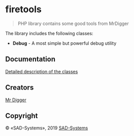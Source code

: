 # firetools
> PHP library contains some good tools from MrDigger

The library includes the following classes:

 * **Debug**    - A most simple but powerful debug utility



## Documentation 

[Detailed description of the classes](docs/index.php)

## Creators

[Mr Digger](mailto://mrdigger@mail.ru)

## Copyright

© «SAD-Systems», 2019 [SAD-Systems](http://sad-systems.ru)
